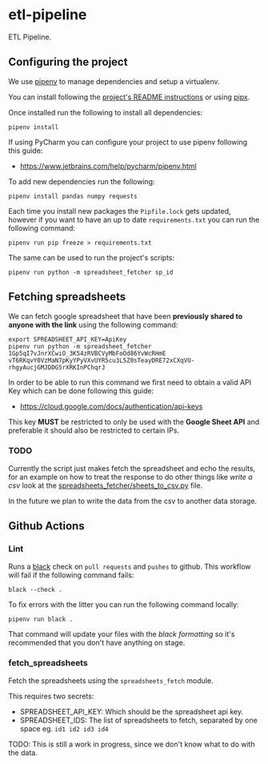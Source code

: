 # etl-pipeline


ETL Pipeline.


## Configuring the project

We use [pipenv](https://github.com/pypa/pipenv) to manage dependencies and setup a virtualenv. 

You can install following the [project's README instructions](https://github.com/pypa/pipenv#installation) 
or using [pipx](https://pypi.org/project/pipx/).

Once installed run the following to install all dependencies:

```shell script
pipenv install
```

If using PyCharm you can configure your project to use pipenv following this guide:

- https://www.jetbrains.com/help/pycharm/pipenv.html

To add new dependencies run the following:

```shell script
pipenv install pandas numpy requests
```

Each time you install new packages the `Pipfile.lock` gets updated, however if you want to have an up to 
date `requirements.txt` you can run the following command:

```shell script
pipenv run pip freeze > requirements.txt
```


The same can be used to run the project's scripts:

```shell script
pipenv run python -m spreadsheet_fetcher sp_id
```

## Fetching spreadsheets

We can fetch google spreadsheet that have been **previously shared to anyone with the link** using the 
following command:

```shell script
export SPREADSHEET_API_KEY=ApiKey 
pipenv run python -m spreadsheet_fetcher 1Gp5qI7vJnrXCwiO_3K54zRVBCVyMbFoOd86YvWcRHmE vT6RKqvY0VzMaN7pKyYPyVXvUYR5cu3L5Z0sTeayDRE72xCXqVU-rhgyAucjGMJDDG5rXRKInPChqrJ 
``` 

In order to be able to run this command we first need to obtain a valid API Key which can be done following this guide:

- https://cloud.google.com/docs/authentication/api-keys

This key **MUST** be restricted to only be used with the **Google Sheet API** and preferable it should also
be restricted to certain IPs.

### TODO

Currently the script just makes fetch the spreadsheet and echo the results, for an example on how to treat the 
response to do other things like _write a csv_ look at the 
[spreadsheets_fetcher/sheets_to_csv.py](spreadsheets_fetcher/sheets_to_csv.py) file.

In the future we plan to write the data from the csv to another data storage.   

## Github Actions

### Lint

Runs a [black](https://pypi.org/project/black/) check on `pull requests` and `pushes` to github.
This workflow will fail if the following command fails:

```shell script
black --check .
```

To fix errors with the litter you can run the following command locally:

```shell script
pipenv run black .
```

That command will update your files with the _black formatting_ so it's recommended that you 
don't have anything on stage.

### fetch_spreadsheets

Fetch the spreadsheets using the `spreadsheets_fetch` module.

This requires two secrets:

- SPREADSHEET_API_KEY: Which should be the spreadsheet api key.
- SPREADSHEET_IDS: The list of spreadsheets to fetch, separated by one space eg. `id1 id2 id3 id4` 

TODO: This is still a work in progress, since we don't know what to do with the data.  